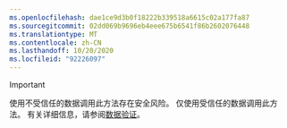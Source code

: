 ```yaml
---
ms.openlocfilehash: dae1ce9d3b0f18222b339518a6615c02a177fa87
ms.sourcegitcommit: 02dd069b9696eb4eee675b6541f86b2602076448
ms.translationtype: MT
ms.contentlocale: zh-CN
ms.lasthandoff: 10/20/2020
ms.locfileid: "92226097"
---
```

> [!IMPORTANT]
> 使用不受信任的数据调用此方法存在安全风险。 仅使用受信任的数据调用此方法。 有关详细信息，请参阅[数据验证](https://www.owasp.org/index.php/Data_Validation)。